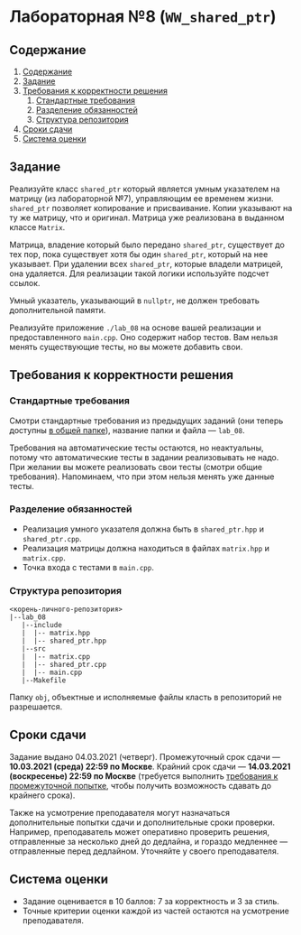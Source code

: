 # Лабораторная №8 (`WW_shared_ptr`)

## Содержание
1. [Содержание](#содержание)
1. [Задание](#задание)
1. [Требования к корректности решения](#требования-к-корректности-решения)
    1. [Стандартные требования](#стандартные-требования)
    1. [Разделение обязанностей](#разделение-обязанностей)
    1. [Структура репозитория](#структура-репозитория)
1. [Сроки сдачи](#сроки-сдачи)
1. [Система оценки](#система-оценки)

## Задание

Реализуйте класс `shared_ptr` который является умным указателем на матрицу (из лабораторной №7), управляющим ее временем жизни.
`shared_ptr` позволяет копирование и присваивание. Копии указывают на ту же матрицу, что и оригинал.
Матрица уже реализована в выданном классе `Matrix`.

Матрица, владение который было передано `shared_ptr`, существует до тех пор,
пока существует хотя бы один `shared_ptr`, который на нее указывает.
При удалении всех `shared_ptr`, которые владели матрицей, она удаляется.
Для реализации такой логики используйте подсчет ссылок.

Умный указатель, указывающий в `nullptr`, не должен требовать дополнительной памяти.

Реализуйте приложение `./lab_08` на основе вашей реализации и предоставленного `main.cpp`.
Оно содержит набор тестов. Вам нельзя менять существующие тесты, но вы можете добавить свои.

## Требования к корректности решения

### Стандартные требования

Смотри стандартные требования из предыдущих заданий (они теперь доступны [в общей папке](../../tasks-common)), название папки и файла — `lab_08`.

Требования на автоматические тесты остаются, но неактуальны, потому что автоматические тесты в задании реализовывать не надо.
При желании вы можете реализовать свои тесты (смотри общие требования). Напоминаем, что при этом нельзя менять уже данные тесты.

### Разделение обязанностей
* Реализация умного указателя должна быть в `shared_ptr.hpp` и `shared_ptr.cpp`.
* Реализация матрицы должна находиться в файлах `matrix.hpp` и `matrix.cpp`.
* Точка входа с тестами в `main.cpp`.

### Структура репозитория
```
<корень-личного-репозитория>
|--lab_08
   |--include
   |  |-- matrix.hpp
   |  |-- shared_ptr.hpp
   |--src
   |  |-- matrix.cpp
   |  |-- shared_ptr.cpp
   |  |-- main.cpp
   |--Makefile
```

Папку `obj`, объектные и исполняемые файлы класть в репозиторий не разрешается.

## Сроки сдачи

Задание выдано 04.03.2021 (четверг).
Промежуточный срок сдачи — **10.03.2021 (среда) 22:59 по Москве**.
Крайний срок сдачи — **14.03.2021 (воскресенье) 22:59 по Москве** (требуется выполнить [требования к промежуточной попытке](#требования-к-промежуточной-попытке), чтобы получить возможность сдавать до крайнего срока).

Также на усмотрение преподавателя могут назначаться дополнительные попытки сдачи и дополнительные сроки
проверки.
Например, преподаватель может оперативно проверить решения, отправленные за несколько дней до дедлайна,
и гораздо медленнее — отправленные перед дедлайном.
Уточняйте у своего преподавателя.

## Система оценки

* Задание оценивается в 10 баллов: 7 за корректность и 3 за стиль.
* Точные критерии оценки каждой из частей остаются на усмотрение преподавателя.
